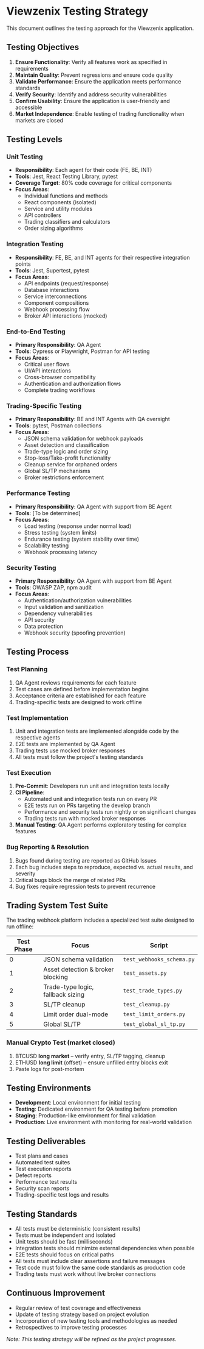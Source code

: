 # Viewzenix Testing Strategy

This document outlines the testing approach for the Viewzenix application.

## Testing Objectives

1. **Ensure Functionality**: Verify all features work as specified in requirements
2. **Maintain Quality**: Prevent regressions and ensure code quality
3. **Validate Performance**: Ensure the application meets performance standards
4. **Verify Security**: Identify and address security vulnerabilities
5. **Confirm Usability**: Ensure the application is user-friendly and accessible
6. **Market Independence**: Enable testing of trading functionality when markets are closed

## Testing Levels

### Unit Testing

- **Responsibility**: Each agent for their code (FE, BE, INT)
- **Tools**: Jest, React Testing Library, pytest
- **Coverage Target**: 80% code coverage for critical components
- **Focus Areas**:
  - Individual functions and methods
  - React components (isolated)
  - Service and utility modules
  - API controllers
  - Trading classifiers and calculators
  - Order sizing algorithms

### Integration Testing

- **Responsibility**: FE, BE, and INT agents for their respective integration points
- **Tools**: Jest, Supertest, pytest
- **Focus Areas**:
  - API endpoints (request/response)
  - Database interactions
  - Service interconnections
  - Component compositions
  - Webhook processing flow
  - Broker API interactions (mocked)

### End-to-End Testing

- **Primary Responsibility**: QA Agent
- **Tools**: Cypress or Playwright, Postman for API testing
- **Focus Areas**:
  - Critical user flows
  - UI/API interactions
  - Cross-browser compatibility
  - Authentication and authorization flows
  - Complete trading workflows

### Trading-Specific Testing

- **Primary Responsibility**: BE and INT Agents with QA oversight
- **Tools**: pytest, Postman collections
- **Focus Areas**:
  - JSON schema validation for webhook payloads
  - Asset detection and classification
  - Trade-type logic and order sizing
  - Stop-loss/Take-profit functionality
  - Cleanup service for orphaned orders
  - Global SL/TP mechanisms
  - Broker restrictions enforcement

### Performance Testing

- **Primary Responsibility**: QA Agent with support from BE Agent
- **Tools**: [To be determined]
- **Focus Areas**:
  - Load testing (response under normal load)
  - Stress testing (system limits)
  - Endurance testing (system stability over time)
  - Scalability testing
  - Webhook processing latency

### Security Testing

- **Primary Responsibility**: QA Agent with support from BE Agent
- **Tools**: OWASP ZAP, npm audit
- **Focus Areas**:
  - Authentication/authorization vulnerabilities
  - Input validation and sanitization
  - Dependency vulnerabilities
  - API security
  - Data protection
  - Webhook security (spoofing prevention)

## Testing Process

### Test Planning

1. QA Agent reviews requirements for each feature
2. Test cases are defined before implementation begins
3. Acceptance criteria are established for each feature
4. Trading-specific tests are designed to work offline

### Test Implementation

1. Unit and integration tests are implemented alongside code by the respective agents
2. E2E tests are implemented by QA Agent
3. Trading tests use mocked broker responses
4. All tests must follow the project's testing standards

### Test Execution

1. **Pre-Commit**: Developers run unit and integration tests locally
2. **CI Pipeline**:
   - Automated unit and integration tests run on every PR
   - E2E tests run on PRs targeting the develop branch
   - Performance and security tests run nightly or on significant changes
   - Trading tests run with mocked broker responses
3. **Manual Testing**: QA Agent performs exploratory testing for complex features

### Bug Reporting & Resolution

1. Bugs found during testing are reported as GitHub Issues
2. Each bug includes steps to reproduce, expected vs. actual results, and severity
3. Critical bugs block the merge of related PRs
4. Bug fixes require regression tests to prevent recurrence

## Trading System Test Suite

The trading webhook platform includes a specialized test suite designed to run offline:

| Test Phase | Focus | Script |
|-------|-------|--------|
| 0 | JSON schema validation | `test_webhooks_schema.py` |
| 1 | Asset detection & broker blocking | `test_assets.py` |
| 2 | Trade-type logic, fallback sizing | `test_trade_types.py` |
| 3 | SL/TP cleanup | `test_cleanup.py` |
| 4 | Limit order dual-mode | `test_limit_orders.py` |
| 5 | Global SL/TP | `test_global_sl_tp.py` |

### Manual Crypto Test (market closed)

1. BTCUSD **long market** – verify entry, SL/TP tagging, cleanup
2. ETHUSD **long limit** (offset) – ensure unfilled entry blocks exit
3. Paste logs for post-mortem

## Testing Environments

- **Development**: Local environment for initial testing
- **Testing**: Dedicated environment for QA testing before promotion
- **Staging**: Production-like environment for final validation
- **Production**: Live environment with monitoring for real-world validation

## Testing Deliverables

- Test plans and cases
- Automated test suites
- Test execution reports
- Defect reports
- Performance test results
- Security scan reports
- Trading-specific test logs and results

## Testing Standards

- All tests must be deterministic (consistent results)
- Tests must be independent and isolated
- Unit tests should be fast (milliseconds)
- Integration tests should minimize external dependencies when possible
- E2E tests should focus on critical paths
- All tests must include clear assertions and failure messages
- Test code must follow the same code standards as production code
- Trading tests must work without live broker connections

## Continuous Improvement

- Regular review of test coverage and effectiveness
- Update of testing strategy based on project evolution
- Incorporation of new testing tools and methodologies as needed
- Retrospectives to improve testing processes

*Note: This testing strategy will be refined as the project progresses.* 